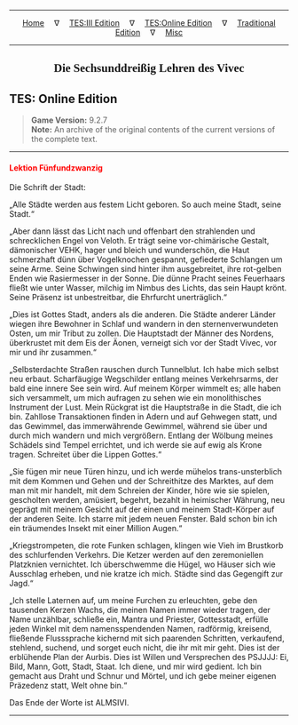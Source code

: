 
---

<!-- Jekyll Page Links -->

<center>
<a href="../../../../index.html">Home</a>
&emsp;&nabla;&emsp;
<a href="../../../index-tes3.html">TES:III Edition</a>
&emsp;&nabla;&emsp;
<a href="../../../index-teso.html">TES:Online Edition</a>
&emsp;&nabla;&emsp;
<a href="../../../index-traditional.html">Traditional Edition</a>
&emsp;&nabla;&emsp;
<a href="../../../index-misc.html">Misc</a>
</center>

<!-- Markdown Body Below: -->

---

<center>
<h2><span style="font-family:Georgia">Die Sechsunddreißig Lehren des Vivec</span></h2>
</center>

## TES: Online Edition

> __Game Version:__ 9.2.7\
> __Note:__ An archive of the original contents of the current versions of the complete text.

---

#### <span style="color:red">Lektion Fünfundzwanzig</span>

Die Schrift der Stadt:

„Alle Städte werden aus festem Licht geboren. So auch meine Stadt, seine Stadt.“

„Aber dann lässt das Licht nach und offenbart den strahlenden und schrecklichen Engel von Veloth. Er trägt seine vor-chimärische Gestalt, dämonischer VEHK, hager und bleich und wunderschön, die Haut schmerzhaft dünn über Vogelknochen gespannt, gefiederte Schlangen um seine Arme. Seine Schwingen sind hinter ihm ausgebreitet, ihre rot-gelben Enden wie Rasiermesser in der Sonne. Die dünne Pracht seines Feuerhaars fließt wie unter Wasser, milchig im Nimbus des Lichts, das sein Haupt krönt. Seine Präsenz ist unbestreitbar, die Ehrfurcht unerträglich.“

„Dies ist Gottes Stadt, anders als die anderen. Die Städte anderer Länder wiegen ihre Bewohner in Schlaf und wandern in den sternenverwundeten Osten, um mir Tribut zu zollen. Die Hauptstadt der Männer des Nordens, überkrustet mit dem Eis der Äonen, verneigt sich vor der Stadt Vivec, vor mir und ihr zusammen.“

„Selbsterdachte Straßen rauschen durch Tunnelblut. Ich habe mich selbst neu erbaut. Scharfäugige Wegschilder entlang meines Verkehrsarms, der bald eine innere See sein wird. Auf meinem Körper wimmelt es; alle haben sich versammelt, um mich aufragen zu sehen wie ein monolithisches Instrument der Lust. Mein Rückgrat ist die Hauptstraße in die Stadt, die ich bin. Zahllose Transaktionen finden in Adern und auf Gehwegen statt, und das Gewimmel, das immerwährende Gewimmel, während sie über und durch mich wandern und mich vergrößern. Entlang der Wölbung meines Schädels sind Tempel errichtet, und ich werde sie auf ewig als Krone tragen. Schreitet über die Lippen Gottes.“

„Sie fügen mir neue Türen hinzu, und ich werde mühelos trans-unsterblich mit dem Kommen und Gehen und der Schreithitze des Marktes, auf dem man mit mir handelt, mit dem Schreien der Kinder, höre wie sie spielen, gescholten werden, amüsiert, begehrt, bezahlt in heimischer Währung, neu geprägt mit meinem Gesicht auf der einen und meinem Stadt-Körper auf der anderen Seite. Ich starre mit jedem neuen Fenster. Bald schon bin ich ein träumendes Insekt mit einer Million Augen.“

„Kriegstrompeten, die rote Funken schlagen, klingen wie Vieh im Brustkorb des schlurfenden Verkehrs. Die Ketzer werden auf den zeremoniellen Platzknien vernichtet. Ich überschwemme die Hügel, wo Häuser sich wie Ausschlag erheben, und nie kratze ich mich. Städte sind das Gegengift zur Jagd.“

„Ich stelle Laternen auf, um meine Furchen zu erleuchten, gebe den tausenden Kerzen Wachs, die meinen Namen immer wieder tragen, der Name unzählbar, schließe ein, Mantra und Priester, Gottesstadt, erfülle jeden Winkel mit dem namensspendenden Namen, radförmig, kreisend, fließende Flusssprache kichernd mit sich paarenden Schritten, verkaufend, stehlend, suchend, und sorget euch nicht, die ihr mit mir geht. Dies ist der erblühende Plan der Aurbis. Dies ist Willen und Versprechen des PSJJJJ: Ei, Bild, Mann, Gott, Stadt, Staat. Ich diene, und mir wird gedient. Ich bin gemacht aus Draht und Schnur und Mörtel, und ich gebe meiner eigenen Präzedenz statt, Welt ohne bin.“

Das Ende der Worte ist ALMSIVI.

---
